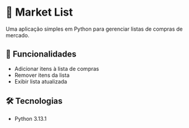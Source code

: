 # 🛒 Market List

Uma aplicação simples em Python para gerenciar listas de compras de mercado.

## 🚀 Funcionalidades

- Adicionar itens à lista de compras
- Remover itens da lista
- Exibir lista atualizada

## 🛠 Tecnologias

- Python 3.13.1
